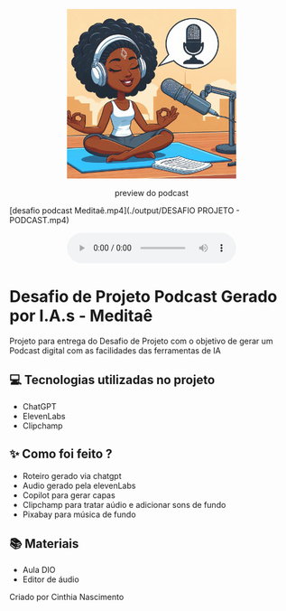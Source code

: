 <p align="center">
<img 
    src="./assets/Capa.jpeg"
    width="300"
/>
</p>

<p align="center">
    preview do podcast

[desafio podcast Meditaê.mp4](./output/DESAFIO PROJETO - PODCAST.mp4)
</p>

<div align="center">
    <audio src="output/podcast_editado.MP3" controls title="Podcast editado"></audio>
</div>

# Desafio de Projeto Podcast Gerado por I.A.s - Meditaê

Projeto para entrega do Desafio de Projeto com o objetivo de gerar um Podcast digital com as facilidades das ferramentas de IA

## 💻 Tecnologias utilizadas no projeto

- ChatGPT
- ElevenLabs
- Clipchamp

## ✨ Como foi feito ?

- Roteiro gerado via chatgpt
- Audio gerado pela elevenLabs
- Copilot para gerar capas
- Clipchamp para tratar aúdio e adicionar sons de fundo
- Pixabay para música de fundo

## 📚 Materiais

- Aula DIO
- Editor de áudio


Criado por Cinthia Nascimento
